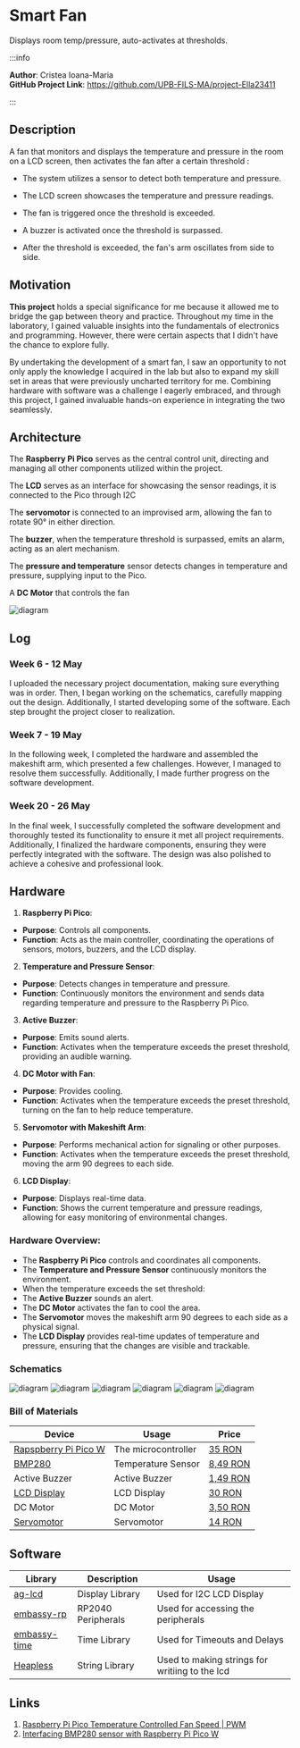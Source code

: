 # Smart Fan
Displays room temp/pressure, auto-activates at thresholds.

:::info 

**Author**: Cristea Ioana-Maria \
**GitHub Project Link**: https://github.com/UPB-FILS-MA/project-Ella23411

:::

## Description

A fan that monitors and displays the temperature and pressure in the room on a LCD screen, then activates the fan after a certain threshold :


+ The system utilizes a sensor to detect both temperature and pressure.

+ The LCD screen showcases the temperature and pressure readings.

+ The fan is triggered once the threshold is exceeded.

+ A buzzer is activated once the threshold is surpassed.

+ After the threshold is exceeded, the fan's arm oscillates from side to side.


## Motivation

**This project** holds a special significance for me because it allowed me to bridge the gap between theory and practice. Throughout my time in the laboratory, I gained valuable insights into the fundamentals of electronics and programming. However, there were certain aspects that I didn't have the chance to explore fully.

By undertaking the development of a smart fan, I saw an opportunity to not only apply the knowledge I acquired in the lab but also to expand my skill set in areas that were previously uncharted territory for me. Combining hardware with software was a challenge I eagerly embraced, and through this project, I gained invaluable hands-on experience in integrating the two seamlessly.

## Architecture 
The **Raspberry Pi Pico** serves as the central control unit, directing and managing all other components utilized within the project.


The **LCD** serves as an interface for showcasing the sensor readings, it is connected to the Pico through I2C

The **servomotor** is connected to an improvised arm, allowing the fan to rotate 90° in either direction.

The **buzzer**, when the temperature threshold is surpassed, emits an  alarm, acting as an alert mechanism.

The **pressure and temperature** sensor detects changes in temperature and pressure, supplying input to the Pico.

A **DC Motor** that controls the fan

![diagram](proiectma.webp)



## Log

<!-- write every week your progress here -->

### Week 6 - 12 May
I uploaded the necessary project documentation, making sure everything was in order. Then, I began working on the schematics, carefully mapping out the design. Additionally, I started developing some of the software. Each step brought the project closer to realization.

### Week 7 - 19 May
In the following week, I completed the hardware and assembled the makeshift arm, which presented a few challenges. However, I managed to resolve them successfully. Additionally, I made further progress on the software development.

### Week 20 - 26 May
In the final week, I successfully completed the software development and thoroughly tested its functionality to ensure it met all project requirements. Additionally, I finalized the hardware components, ensuring they were perfectly integrated with the software. The design was also polished to achieve a cohesive and professional look. 

## Hardware

1. **Raspberry Pi Pico**:
- **Purpose**: Controls all components.
- **Function**: Acts as the main controller, coordinating the operations of sensors, motors, buzzers, and the LCD display.

2. **Temperature and Pressure Sensor**:
- **Purpose**: Detects changes in temperature and pressure.
- **Function**: Continuously monitors the environment and sends data regarding temperature and pressure to the Raspberry Pi Pico.

3. **Active Buzzer**:
- **Purpose**: Emits sound alerts.
- **Function**: Activates when the temperature exceeds the preset threshold, providing an audible warning.

4. **DC Motor with Fan**:
- **Purpose**: Provides cooling.
- **Function**: Activates when the temperature exceeds the preset threshold, turning on the fan to help reduce temperature.

5. **Servomotor with Makeshift Arm**:
- **Purpose**: Performs mechanical action for signaling or other purposes.
- **Function**: Activates when the temperature exceeds the preset threshold, moving the arm 90 degrees to each side.

6. **LCD Display**:
- **Purpose**: Displays real-time data.
- **Function**: Shows the current temperature and pressure readings, allowing for easy monitoring of environmental changes.

### Hardware Overview:
- The **Raspberry Pi Pico** controls and coordinates all components.
- The **Temperature and Pressure Sensor** continuously monitors the environment.
- When the temperature exceeds the set threshold:
- The **Active Buzzer** sounds an alert.
- The **DC Motor** activates the fan to cool the area.
- The **Servomotor** moves the makeshift arm 90 degrees to each side as a physical signal.
- The **LCD Display** provides real-time updates of temperature and pressure, ensuring that the changes are visible and trackable.





### Schematics

![diagram](newkicad_fan.webp)
![diagram](pic1.2.webp)
![diagram](pic2.webp)
![diagram](pic3.webp)
![diagram](pic4.webp)
![diagram](pic5.webp)


### Bill of Materials

<!-- Fill out this table with all the hardware components that you might need.

The format is 
```
| [Device](link://to/device) | This is used ... | [price](link://to/store) |

```

-->

| Device | Usage | Price |
|--------|--------|-------|
| [Rapspberry Pi Pico W](https://www.raspberrypi.com/documentation/microcontrollers/raspberry-pi-pico.html) | The microcontroller | [35 RON](https://www.optimusdigital.ro/en/raspberry-pi-boards/12394-raspberry-pi-pico-w.html) |
| [BMP280](https://www.bosch-sensortec.com/media/boschsensortec/downloads/datasheets/bst-bmp280-ds001.pdf) | Temperature Sensor| [8,49 RON](https://www.optimusdigital.ro/ro/senzori-senzori-de-presiune/1666-modul-senzor-de-presiune-barometric-bmp280.html?search_query=bmp280&results=11) |
| Active Buzzer | Active Buzzer | [1,49 RON](https://www.optimusdigital.ro/ro/audio-buzzere/635-buzzer-activ-de-3-v.html?search_query=buzzer+activ&results=18) |
| [LCD Display](https://www.waveshare.com/datasheet/LCD_en_PDF/LCD1602.pdf) | LCD Display| [30 RON](https://www.optimusdigital.ro/ro/optoelectronice-lcd-uri/62-lcd-1602-cu-interfata-i2c-si-backlight-galben-verde.html?search_query=lcd+1602&results=17) |
| DC Motor | DC Motor | [3,50 RON](https://ardushop.ro/ro/motoare-si-drivere/437-motoras-curent-continuu.html?gad_source=1&gclid=Cj0KCQjwltKxBhDMARIsAG8KnqXmbO_Pw93I5tCpBIvBfZewX5Zezb63wDD63KWlIPhqzm3f4ITGaoYaAr0nEALw_wcB) |
| [Servomotor](https://datasheetspdf.com/datasheet/SG90.html) | Servomotor | [14 RON](https://www.optimusdigital.ro/ro/motoare-servomotoare/26-micro-servomotor-sg90.html?search_query=servomotor&results=119) |




## Software

| Library | Description | Usage |
|---------|-------------|-------|
| [ag-lcd](https://github.com/mjhouse/ag-lcd) | Display Library | Used for I2C LCD Display |
| [embassy-rp](https://github.com/embassy-rs/embassy/tree/main/embassy-rp) | RP2040 Peripherals | Used for accessing the peripherals|
| [embassy-time](https://github.com/embassy-rs/embassy/tree/main/embassy-time) | Time Library | Used for Timeouts and Delays |
| [Heapless](https://github.com/rust-embedded/heapless) | String Library | Used to making strings for writiing to the lcd |

## Links

<!-- Add a few links that inspired you and that you think you will use for your project -->

1. [Raspberry Pi Pico Temperature Controlled Fan Speed | PWM](https://www.youtube.com/watch?v=8kfROSQYDWI)
2. [Interfacing BMP280 sensor with Raspberry Pi Pico W](https://www.youtube.com/watch?v=OdqcJoFi_Bk)

